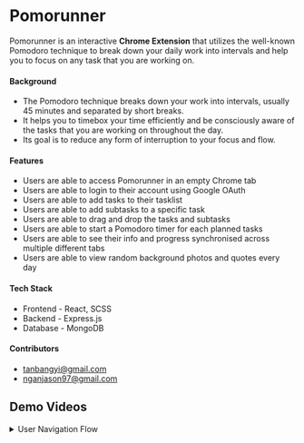 # Pomorunner #

Pomorunner is an interactive **Chrome Extension** that utilizes the well-known Pomodoro technique to break down your daily work into intervals and help you to focus on any task that you are working on.

#### Background
* The Pomodoro technique breaks down your work into intervals, usually 45 minutes and separated by short breaks.
* It helps you to timebox your time efficiently and be consciously aware of the tasks that you are working on throughout the day.
* Its goal is to reduce any form of interruption to your focus and flow.

#### Features
* Users are able to access Pomorunner in an empty Chrome tab
* Users are able to login to their account using Google OAuth
* Users are able to add tasks to their tasklist
* Users are able to add subtasks to a specific task
* Users are able to drag and drop the tasks and subtasks
* Users are able to start a Pomodoro timer for each planned tasks
* Users are able to see their info and progress synchronised across multiple different tabs
* Users are able to view random background photos and quotes every day

#### Tech Stack
* Frontend - React, SCSS
* Backend - Express.js
* Database - MongoDB


#### Contributors
* tanbangyi@gmail.com
* nganjason97@gmail.com

## Demo Videos ##
<details>
  <summary>User Navigation Flow</summary>
</details>
